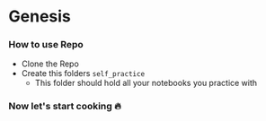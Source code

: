 # Genesis
### How to use Repo
* Clone the Repo
* Create this folders `self_practice`
    * This folder should hold all your notebooks you practice with
 
### Now let's start cooking 🔥
